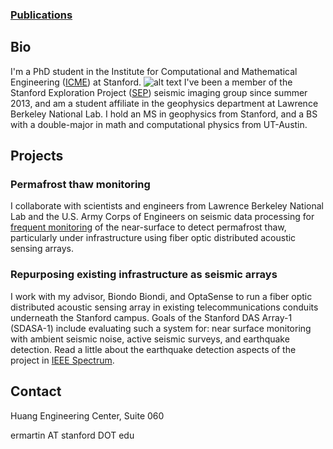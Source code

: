 ### [Publications](/publications)      

## Bio

I'm a PhD student in the Institute for Computational and Mathematical Engineering ([ICME](https://icme.stanford.edu)) at Stanford. ![alt text](https://eileenrmartin.github.io/img/eileen.png "Photo of Eileen") I've been a member of the Stanford Exploration Project ([SEP](http://sepwww.stanford.edu)) seismic imaging group since summer 2013, and am a student affiliate in the geophysics department at Lawrence Berkeley National Lab. I hold an MS in geophysics from Stanford, and a BS with a double-major in math and computational physics from UT-Austin.  

## Projects

### Permafrost thaw monitoring

I collaborate with scientists and engineers from Lawrence Berkeley National Lab and the U.S. Army Corps of Engineers on seismic data processing for [frequent monitoring](https://www.facebook.com/serdpFiberPermafrost/) of the near-surface to detect permafrost thaw, particularly under infrastructure using fiber optic distributed acoustic sensing arrays.

### Repurposing existing infrastructure as seismic arrays

I work with my advisor, Biondo Biondi, and OptaSense to run a fiber optic distributed acoustic sensing array in existing telecommunications conduits underneath the Stanford campus. Goals of the Stanford DAS Array-1 (SDASA-1) include evaluating such a system for: near surface monitoring with ambient seismic noise, active seismic surveys, and earthquake detection. Read a little about the earthquake detection aspects of the project in [IEEE Spectrum](https://spectrum.ieee.org/view-from-the-valley/at-work/test-and-measurement/turning-the-optical-fiber-network-into-a-giant-earthquake-sensor).


## Contact
Huang Engineering Center, Suite 060

ermartin AT stanford DOT edu
